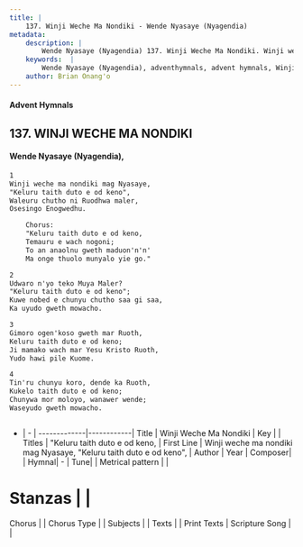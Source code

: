 ```yaml
---
title: |
    137. Winji Weche Ma Nondiki - Wende Nyasaye (Nyagendia)
metadata:
    description: |
        Wende Nyasaye (Nyagendia) 137. Winji Weche Ma Nondiki. Winji weche ma nondiki mag Nyasaye, "Keluru taith duto e od keno", Waleuru chutho ni Ruodhwa maler, Osesingo Enogwedhu.  	Chorus: 	"Keluru taith duto e od keno, 	Temauru e wach nogoni; 	To an anaolnu gweth maduon'n'n' 	Ma onge thuolo munyalo yie go."  
    keywords:  |
        Wende Nyasaye (Nyagendia), adventhymnals, advent hymnals, Winji Weche Ma Nondiki, Winji weche ma nondiki mag Nyasaye, "Keluru taith duto e od keno",. "Keluru taith duto e od keno,
    author: Brian Onang'o
---
```


#### Advent Hymnals
## 137. WINJI WECHE MA NONDIKI
####  Wende Nyasaye (Nyagendia),

```txt
1
Winji weche ma nondiki mag Nyasaye,
"Keluru taith duto e od keno",
Waleuru chutho ni Ruodhwa maler,
Osesingo Enogwedhu.

	Chorus:
	"Keluru taith duto e od keno,
	Temauru e wach nogoni;
	To an anaolnu gweth maduon'n'n'
	Ma onge thuolo munyalo yie go."

2
Udwaro n'yo teko Muya Maler?
"Keluru taith duto e od keno";
Kuwe nobed e chunyu chutho saa gi saa,
Ka uyudo gweth mowacho.

3
Gimoro ogen'koso gweth mar Ruoth,
Keluru taith duto e od keno;
Ji mamako wach mar Yesu Kristo Ruoth,
Yudo hawi pile Kuome.

4
Tin'ru chunyu koro, dende ka Ruoth,
Kukelo taith duto e od keno;
Chunywa mor moloyo, wanawer wende;
Waseyudo gweth mowacho.



```

- |   -  |
-------------|------------|
Title | Winji Weche Ma Nondiki |
Key |  |
Titles | "Keluru taith duto e od keno, |
First Line | Winji weche ma nondiki mag Nyasaye, "Keluru taith duto e od keno", |
Author | 
Year | 
Composer| |
Hymnal|  - |
Tune|  |
Metrical pattern | |
# Stanzas |  |
Chorus |  |
Chorus Type |  |
Subjects | |
Texts |  |
Print Texts | 
Scripture Song |  |
    
